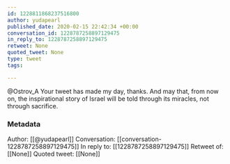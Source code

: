 ```yaml
---
id: 1228811868237516800
author: yudapearl
published_date: 2020-02-15 22:42:34 +00:00
conversation_id: 1228787258897129475
in_reply_to: 1228787258897129475
retweet: None
quoted_tweet: None
type: tweet
tags:

---
```


@Ostrov_A Your tweet has made my day, thanks. And may that, from now on, the inspirational story of Israel will be told through its miracles, not through sacrifice.

### Metadata

Author: [[@yudapearl]]
Conversation: [[conversation-1228787258897129475]]
In reply to: [[1228787258897129475]]
Retweet of: [[None]]
Quoted tweet: [[None]]
